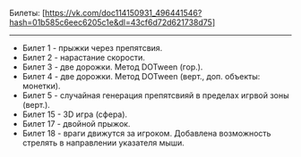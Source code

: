 Билеты: [https://vk.com/doc114150931_496441546?hash=01b585c6eec6205c1e&dl=43cf6d72d621738d75]
***
* Билет 1 - прыжки через препятсвия.
* Билет 2 - нарастание скорости.
* Билет 3 - две дорожки. Метод DOTween (гор.).
* Билет 4 - две дорожки. Метод DOTween (верт., доп. объекты: монетки).
* Билет 5 - случайная генерация препятсвияй в пределах игрвой зоны (верт.).
* Билет 15 - 3D игра (сфера).
* Билет 17 - двойной прыжок.
* Билет 18 - враги движутся за игроком. Добавлена возможность стрелять в направлении указателя мыши.
